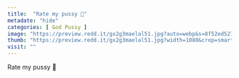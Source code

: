 ```yaml
---
title:  "Rate my pussy 🥺"
metadate: "hide"
categories: [ God Pussy ]
image: "https://preview.redd.it/gx2g3maelal51.jpg?auto=webp&s=8f52ed5271996ab8737fbd4072eea74773542c27"
thumb: "https://preview.redd.it/gx2g3maelal51.jpg?width=1080&crop=smart&auto=webp&s=634ac73ce57e7b406749347e1b6ea6ed79cff4b2"
visit: ""
---
```

Rate my pussy 🥺
